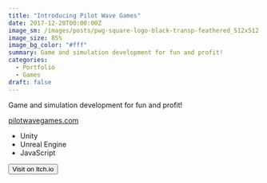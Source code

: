 ```yaml
---
title: "Introducing Pilot Wave Games"
date: 2017-12-20T00:00:00Z
image_sm: /images/posts/pwg-square-logo-black-transp-feathered_512x512.png
image_size: 85%
image_bg_color: "#fff"
summary: Game and simulation development for fun and profit!
categories: 
  - Portfolio
  - Games
draft: false
---
```


Game and simulation development for fun and profit!

[pilotwavegames.com](https://pilotwavegames.com)

- Unity
- Unreal Engine
- JavaScript

<Button href="https://pilotwavegames.itch.io">Visit on Itch.io</Button>
